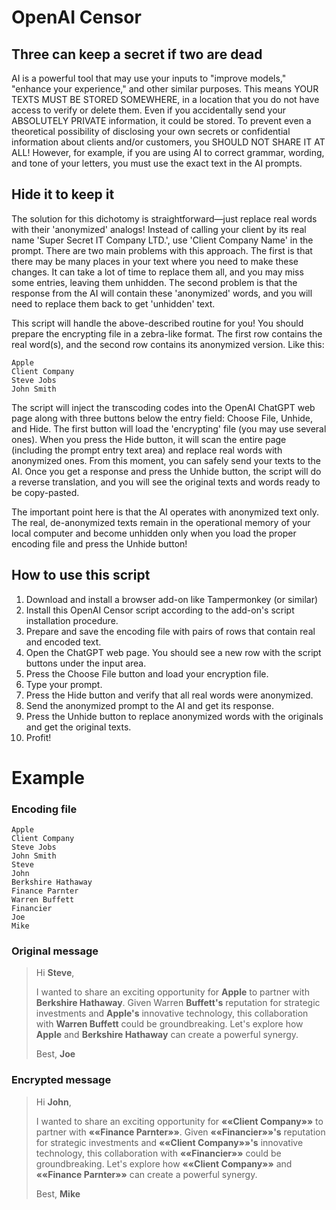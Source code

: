 # OpenAI Censor

## Three can keep a secret if two are dead

AI is a powerful tool that may use your inputs to "improve models," "enhance your experience," and other similar purposes. This means YOUR TEXTS MUST BE STORED SOMEWHERE, in a location that you do not have access to verify or delete them. Even if you accidentally send your ABSOLUTELY PRIVATE information, it could be stored. To prevent even a theoretical possibility of disclosing your own secrets or confidential information about clients and/or customers, you SHOULD NOT SHARE IT AT ALL! However, for example, if you are using AI to correct grammar, wording, and tone of your letters, you must use the exact text in the AI prompts.

## Hide it to keep it

The solution for this dichotomy is straightforward—just replace real words with their 'anonymized' analogs! Instead of calling your client by its real name 'Super Secret IT Company LTD.', use 'Client Company Name' in the prompt. There are two main problems with this approach. The first is that there may be many places in your text where you need to make these changes. It can take a lot of time to replace them all, and you may miss some entries, leaving them unhidden. The second problem is that the response from the AI will contain these 'anonymized' words, and you will need to replace them back to get 'unhidden' text.

This script will handle the above-described routine for you! You should prepare the encrypting file in a zebra-like format. The first row contains the real word(s), and the second row contains its anonymized version. Like this:
```
Apple
Client Company
Steve Jobs
John Smith
```
The script will inject the transcoding codes into the OpenAI ChatGPT web page along with three buttons below the entry field: Choose File, Unhide, and Hide. The first button will load the 'encrypting' file (you may use several ones). When you press the Hide button, it will scan the entire page (including the prompt entry text area) and replace real words with anonymized ones. From this moment, you can safely send your texts to the AI. Once you get a response and press the Unhide button, the script will do a reverse translation, and you will see the original texts and words ready to be copy-pasted. 

The important point here is that the AI operates with anonymized text only. The real, de-anonymized texts remain in the operational memory of your local computer and become unhidden only when you load the proper encoding file and press the Unhide button!

## How to use this script

1. Download and install a browser add-on like Tampermonkey (or similar)
2. Install this OpenAI Censor script according to the add-on's script installation procedure.
3. Prepare and save the encoding file with pairs of rows that contain real and encoded text.
4. Open the ChatGPT web page. You should see a new row with the script buttons under the input area.
5. Press the Choose File button and load your encryption file.
6. Type your prompt.
7. Press the Hide button and verify that all real words were anonymized.
8. Send the anonymized prompt to the AI and get its response.
9. Press the Unhide button to replace anonymized words with the originals and get the original texts.
10. Profit!

# Example

### Encoding file
```
Apple
Client Company
Steve Jobs
John Smith
Steve
John
Berkshire Hathaway
Finance Parnter
Warren Buffett
Financier
Joe
Mike
```

### Original message
> Hi __Steve__,
> 
> I wanted to share an exciting opportunity for __Apple__ to partner with __Berkshire Hathaway__. Given Warren __Buffett's__ reputation for strategic investments and __Apple's__ innovative technology, this collaboration with __Warren Buffett__ could be groundbreaking. Let's explore how __Apple__ and __Berkshire Hathaway__ can create a powerful synergy.
> 
> Best,
> __Joe__

### Encrypted message
> Hi __John__,
> 
> I wanted to share an exciting opportunity for __««Client Company»»__ to partner with __««Finance Parnter»»__. Given __««Financier»»'s__ reputation for strategic investments and __««Client Company»»'s__ innovative technology, this collaboration with __««Financier»»__ could be groundbreaking. Let's explore how __««Client Company»»__ and __««Finance Parnter»»__ can create a powerful synergy.
> 
> Best,
> __Mike__

